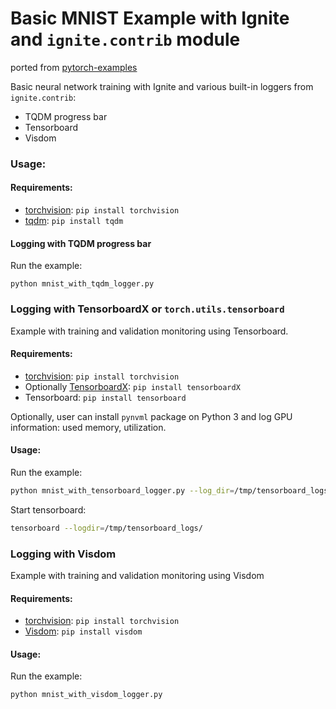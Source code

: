 # Basic MNIST Example with Ignite and `ignite.contrib` module

ported from [pytorch-examples](https://github.com/pytorch/examples/tree/master/mnist)

Basic neural network training with Ignite and various built-in loggers from `ignite.contrib`:

- TQDM progress bar
- Tensorboard
- Visdom

### Usage:

#### Requirements:

- [torchvision](https://github.com/pytorch/vision/): `pip install torchvision`
- [tqdm](https://github.com/tqdm/tqdm/): `pip install tqdm`

#### Logging with TQDM progress bar

Run the example:

```
python mnist_with_tqdm_logger.py
```

### Logging with TensorboardX or `torch.utils.tensorboard`

Example with training and validation monitoring using Tensorboard.

#### Requirements:

- [torchvision](https://github.com/pytorch/vision/): `pip install torchvision`
- Optionally [TensorboardX](https://github.com/lanpa/tensorboard-pytorch): `pip install tensorboardX`
- Tensorboard: `pip install tensorboard`

Optionally, user can install `pynvml` package on Python 3 and log GPU information: used memory, utilization.

#### Usage:

Run the example:

```bash
python mnist_with_tensorboard_logger.py --log_dir=/tmp/tensorboard_logs
```

Start tensorboard:

```bash
tensorboard --logdir=/tmp/tensorboard_logs/
```

### Logging with Visdom

Example with training and validation monitoring using Visdom

#### Requirements:

- [torchvision](https://github.com/pytorch/vision/): `pip install torchvision`
- [Visdom](https://github.com/facebookresearch/visdom): `pip install visdom`

#### Usage:

Run the example:

```bash
python mnist_with_visdom_logger.py
```
